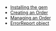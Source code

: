 
* [Installing the gem](wiki/Installing-gem)
* [Creating an Order](wiki/Creating-an-order)
* [Managing an Order](wiki/Managing-an-order)
* [ErrorReport object](wiki/ErrorReport-object)

